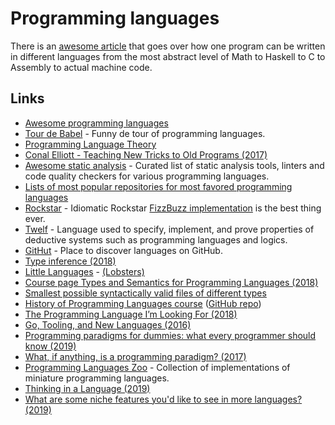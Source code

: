 # Programming languages

There is an [awesome article](https://briansteffens.github.io/2017/02/20/from-math-to-machine.html) that goes over how one program can be written in different languages from the most abstract level of Math to Haskell to C to Assembly to actual machine code.

## Links

* [Awesome programming languages](https://github.com/learn-anything/programming-languages#readme)
* [Tour de Babel](https://sites.google.com/site/steveyegge2/tour-de-babel) - Funny de tour of programming languages.
* [Programming Language Theory](http://steshaw.org/plt/)
* [Conal Elliott - Teaching New Tricks to Old Programs \(2017\)](https://www.youtube.com/watch?v=vzLK_xE9Zy8)
* [Awesome static analysis](https://github.com/mre/awesome-static-analysis#readme) - Curated list of static analysis tools, linters and code quality checkers for various programming languages.
* [Lists of most popular repositories for most favored programming languages](https://github.com/kaxap/arl#readme)
* [Rockstar](https://github.com/dylanbeattie/rockstar#readme) - Idiomatic Rockstar [FizzBuzz implementation](https://github.com/dylanbeattie/rockstar#examples) is the best thing ever.
* [Twelf](http://twelf.org/wiki/Main_Page) - Language used to specify, implement, and prove properties of deductive systems such as programming languages and logics.
* [GitHut](https://githut.info/) - Place to discover languages on GitHub.
* [Type inference \(2018\)](https://eli.twhegreenplace.net/2018/type-inference/)
* [Little Languages](https://maxhallinan.com/posts/2018/12/07/little-languages/) - [\(Lobsters\)](https://lobste.rs/s/5vvvzj/little_languages)
* [Course page Types and Semantics for Programming Languages \(2018\)](https://github.com/plfa/tspl)
* [Smallest possible syntactically valid files of different types](https://github.com/mathiasbynens/small)
* [History of Programming Languages course](http://www.ccs.neu.edu/home/matthias/7480-s17/) \([GitHub repo](https://github.com/nuprl/hopl-s2017)\)
* [The Programming Language I’m Looking For \(2018\)](https://hackernoon.com/the-programming-language-im-looking-for-948d93f7a396)
* [Go, Tooling, and New Languages \(2016\)](http://parellagram.com/posts/tools)
* [Programming paradigms for dummies: what every programmer should know \(2019\)](https://blog.acolyer.org/2019/01/25/programming-paradigms-for-dummies-what-every-programmer-should-know/)
* [What, if anything, is a programming paradigm? \(2017\)](http://www.cs.cmu.edu/~rwh/papers/paradigms/paradigm.pdf)
* [Programming Languages Zoo](https://github.com/andrejbauer/plzoo#readme) - Collection of implementations of miniature programming languages.
* [Thinking in a Language \(2019\)](https://maxhallinan.com/posts/2019/02/15/thinking-in-a-language/)
* [What are some niche features you'd like to see in more languages? \(2019\)](https://lobste.rs/s/mcwvhn/what_are_some_niche_features_you_d_like_see)

